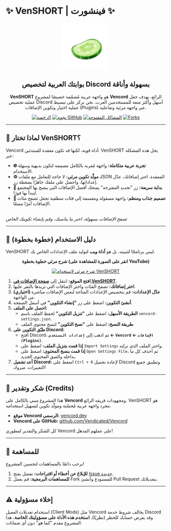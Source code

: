 # ✨ VenSHORT | فينشورت ✨

<p align="center">
  <a href="https://venshort.dev/">
    <img src="assets/images/logo-nav-oneko-padding.png" alt="شعار VenSHORT" width="150">
  </a>
</p>

<h2 align="center">بوابتك العربية لتخصيص Discord بسهولة وأناقة</h2>

<p align="center">
  <strong>VenSHORT</strong> هو واجهة عربية مُصمّمة خصيصًا لمشروع <strong>Vencord</strong> الرائع، بهدف جعل عملية تخصيص Discord أسهل وأكثر متعة للمستخدمين العرب. نحن نركز على تبسيط عملية اختيار وتكوين الإضافات (Plugins) عبر واجهة مرئية وتفاعلية.
</p>

<p align="center">
  <!-- شارات احترافية للمشروع -->
  <a href="https://github.com/SMSMy/VENshort/blob/main/LICENSE"><img src="https://img.shields.io/github/license/SMSMy/VENshort?style=for-the-badge&color=blue" alt="الرخصة"></a>
  <a href="https://github.com/SMSMy/VENshort/stargazers"><img src="https://img.shields.io/github/stars/SMSMy/VENshort?style=for-the-badge&color=gold" alt="نجوم GitHub"></a>
  <a href="https://github.com/SMSMy/VENshort/issues"><img src="https://img.shields.io/github/issues/SMSMy/VENshort?style=for-the-badge&color=orange" alt="المشاكل المفتوحة"></a>
  <a href="https://github.com/SMSMy/VENshort/forks"><img src="https://img.shields.io/github/forks/SMSMy/VENshort?style=for-the-badge&color=brightgreen" alt="Forks"></a>
</p>

---

## 🌟 لماذا تختار VenSHORT؟

Vencord أداة قوية، لكنها قد تكون معقدة للمبتدئين. VenSHORT يحل هذه المشكلة عبر:

*   **🌐 تجربة عربية متكاملة:** واجهة مُعربة بالكامل مصممة لتكون بديهية وسهلة الاستخدام.
*   **⚙️ مولّد تكوين مرئي:** لا حاجة للتعامل مع ملفات JSON المعقدة. اختر إضافاتك، عدّل إعداداتها، واحصل على ملفك جاهزًا بضغطة زر.
*   **🚀 بداية سريعة:** زر "تحديد المقترحة" يمنحك أفضل الإضافات التي ينصح بها المجتمع لتبدأ بها فورًا.
*   **🎨 تصميم جذاب ومنظم:** واجهة مصقولة ومقسمة إلى فئات منطقية تجعل تصفح مئات الإضافات أمرًا ممتعًا.


  <br><em>تصفح الإضافات بسهولة، اختر ما يناسبك، وقم بإنشاء تكوينك الخاص</em>
</p>

---

## 🚀 دليل الاستخدام (خطوة بخطوة)

VenSHORT ليس برنامجًا لتثبيته، بل هو **أداة ويب** لتوليد ملف الإعدادات الخاص بك.

<p align="center"><strong>شرح مرئي خطوة بخطوة (انقر على الصورة للمشاهدة على YouTube)</strong></p>
<div align="center">
  <a href="https://youtu.be/_GjGLfaqWa0" target="_blank">
    <img src="https://img.youtube.com/vi/_GjGLfaqWa0/0.jpg" alt="شرح مرئي لاستخدام VenSHORT">
  </a>
</div>

1.  **افتح الموقع:** انتقل إلى [**صفحة الإضافات في VenSHORT**](https://venshort.dev/plugins.html).
2.  **اختر إضافاتك:** تصفح الفئات واختر الإضافات التي تريدها بالنقر عليها.
3.  **(اختياري) عدّل الإعدادات:** قم بتخصيص الإعدادات المتاحة لبعض الإضافات مباشرة من الواجهة.
4.  **أنشئ التكوين:** اضغط على زر **"إنشاء التكوين"** في أسفل الصفحة.
5.  **احصل على الملف:**
    *   **الطريقة الأسهل:** اضغط على **"تنزيل التكوين"** لحفظ الملف باسم `vencord-settings.json`.
    *   **طريقة النسخ:** اضغط على **"نسخ التكوين"** لنسخ محتوى الملف.
6.  **طبّق التكوين على Discord:**
    *   افتح Discord، ثم اذهب إلى **`إعدادات المستخدم` ← `Vencord` ← `الإضافات (Plugins)`**.
    *   **إذا قمت بتنزيل الملف:** اضغط على `Import Settings` واختر الملف الذي نزلته.
    *   **إذا قمت بنسخ المحتوى:** اضغط على `Open Settings File`، ثم احذف كل ما بداخله والصق المحتوى الجديد.
7.  **أعد تشغيل Discord:** اضغط على `Ctrl + R` لإعادة تحميل Discord وتطبيق جميع التغييرات. مبروك!

---

## 🙏 شكر وتقدير (Credits)

هذا المشروع مبني بالكامل على **Vencord** ومجهودات فريقه الرائع. VenSHORT هو مجرد واجهة عربية مُحسّنة ومولّد تكوين لتسهيل استخدامه.

*   **موقع Vencord الرسمي:** [vencord.dev](https://vencord.dev/)
*   **Vencord على GitHub:** [github.com/Vendicated/Vencord](https://github.com/Vendicated/Vencord)

كل الشكر والتقدير لمطوري Vencord على عملهم المذهل!

---

## 🤝 للمساهمة

نرحب دائمًا بالمساهمات لتحسين المشروع!

1.  **للإبلاغ عن أخطاء أو اقتراحات:** تفضل بفتح [Issue جديدة](https://github.com/SMSMy/VENshort/issues/new).
2.  **للمساهمات البرمجية:** قم بعمل Fork للمستودع وأنشئ Pull Request بتعديلاتك.

---

## ⚠️ إخلاء مسؤولية

استخدام تعديلات العميل (Client Mods) مثل Vencord يخالف شروط خدمة Discord وقد يعرض حسابك للخطر (نظريًا). **استخدم هذه الأداة على مسؤوليتك الخاصة.** هذا المشروع مقدم "كما هو" دون أي ضمانات.
